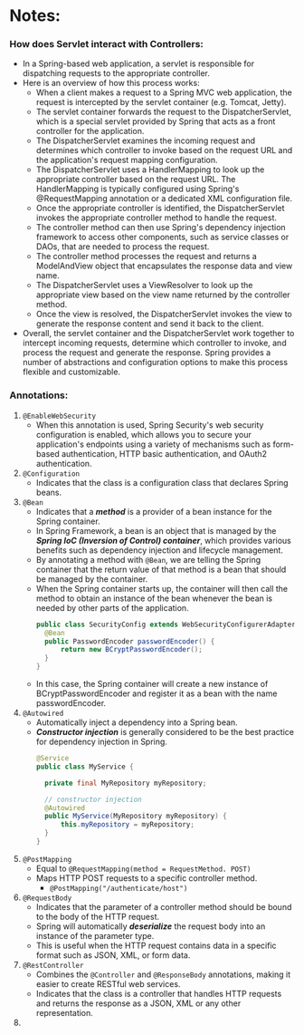 # Notes:
### How does Servlet interact with Controllers:
- In a Spring-based web application, a servlet is responsible for dispatching requests to the appropriate controller. 
- Here is an overview of how this process works:
  - When a client makes a request to a Spring MVC web application, the request is intercepted by the servlet container (e.g. Tomcat, Jetty).
  - The servlet container forwards the request to the DispatcherServlet, which is a special servlet provided by Spring that acts as a front controller for the application.
  - The DispatcherServlet examines the incoming request and determines which controller to invoke based on the request URL and the application's request mapping configuration.
  - The DispatcherServlet uses a HandlerMapping to look up the appropriate controller based on the request URL. The HandlerMapping is typically configured using Spring's @RequestMapping annotation or a dedicated XML configuration file.
  - Once the appropriate controller is identified, the DispatcherServlet invokes the appropriate controller method to handle the request.
  - The controller method can then use Spring's dependency injection framework to access other components, such as service classes or DAOs, that are needed to process the request.
  - The controller method processes the request and returns a ModelAndView object that encapsulates the response data and view name.
  - The DispatcherServlet uses a ViewResolver to look up the appropriate view based on the view name returned by the controller method.
  - Once the view is resolved, the DispatcherServlet invokes the view to generate the response content and send it back to the client.
- Overall, the servlet container and the DispatcherServlet work together to intercept incoming requests, determine which controller to invoke, and process the request and generate the response. Spring provides a number of abstractions and configuration options to make this process flexible and customizable.

### Annotations:
1. `@EnableWebSecurity`
   - When this annotation is used, Spring Security's web security configuration is enabled, which allows you to secure your application's endpoints using a variety of mechanisms such as form-based authentication, HTTP basic authentication, and OAuth2 authentication.
2. `@Configuration`
   - Indicates that the class is a configuration class that declares Spring beans.
3. `@Bean`
   - Indicates that a ***method*** is a provider of a bean instance for the Spring container. 
   - In Spring Framework, a bean is an object that is managed by the ***Spring IoC (Inversion of Control) container***, which provides various benefits such as dependency injection and lifecycle management.
   - By annotating a method with `@Bean`, we are telling the Spring container that the return value of that method is a bean that should be managed by the container. 
   - When the Spring container starts up, the container will then call the method to obtain an instance of the bean whenever the bean is needed by other parts of the application.
     ```Java
     public class SecurityConfig extends WebSecurityConfigurerAdapter {
       @Bean
       public PasswordEncoder passwordEncoder() {
           return new BCryptPasswordEncoder();
       }
     }
     ```
   - In this case, the Spring container will create a new instance of BCryptPasswordEncoder and register it as a bean with the name passwordEncoder.
4. `@Autowired`
   - Automatically inject a dependency into a Spring bean.
   - ***Constructor injection*** is generally considered to be the best practice for dependency injection in Spring.
     ```Java
     @Service
     public class MyService {

       private final MyRepository myRepository;

       // constructor injection
       @Autowired
       public MyService(MyRepository myRepository) {
           this.myRepository = myRepository;
       }
     }
     ```
5. `@PostMapping`
   - Equal to `@RequestMapping(method = RequestMethod. POST)`
   - Maps HTTP POST requests to a specific controller method.
     - `@PostMapping("/authenticate/host")`
6. `@RequestBody`
   - Indicates that the parameter of a controller method should be bound to the body of the HTTP request.
   - Spring will automatically ***deserialize*** the request body into an instance of the parameter type. 
   - This is useful when the HTTP request contains data in a specific format such as JSON, XML, or form data.
7. `@RestController`
   - Combines the `@Controller` and `@ResponseBody` annotations, making it easier to create RESTful web services.
   - Indicates that the class is a controller that handles HTTP requests and returns the response as a JSON, XML or any other representation.
8.  
